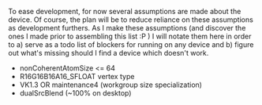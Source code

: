 To ease development, for now several assumptions are made about the device. Of course, the plan will be to reduce reliance on these assumptions as development furthers. As I make these assumptions (and discover the ones I made prior to assembling this list :P ) I will notate them here in order to a) serve as a todo list of blockers for running on any device and b) figure out what's missing should I find a device which doesn't work.

* nonCoherentAtomSize <= 64
* R16G16B16A16_SFLOAT vertex type
* VK1.3 OR maintenance4 (workgroup size specialization)
* dualSrcBlend (~100% on desktop)